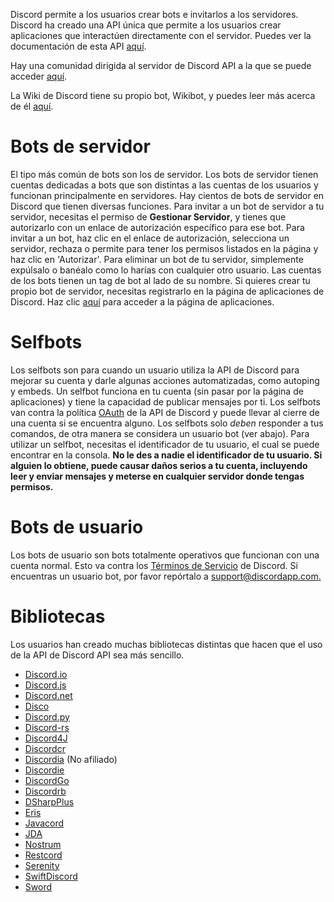 <!-- TITLE:[ES] Bots -->
<!-- SUBTITLE: Información sobre las diferentes bibliotecas de bots de Discord -->

Discord permite a los usuarios crear bots e invitarlos a los servidores. Discord ha creado una API única que permite a los usuarios crear aplicaciones que interactúen directamente con el servidor. Puedes ver la documentación de esta API [aquí](https://discordapp.com/developers/docs/intro).

Hay una comunidad dirigida al servidor de Discord API a la que se puede acceder [aquí](http://discord.gg/discord-api).

La Wiki de Discord tiene su propio bot, Wikibot, y puedes leer más acerca de él [aquí](/wikibot).

# Bots de servidor
El tipo más común de bots son los de servidor. Los bots de servidor tienen cuentas dedicadas a bots que son distintas a las cuentas de los usuarios y funcionan principalmente en servidores. Hay cientos de bots de servidor en Discord que tienen diversas funciones. Para invitar a un bot de servidor a tu servidor, necesitas el permiso de **Gestionar Servidor**, y tienes que autorizarlo con un enlace de autorización específico para ese bot. Para invitar a un bot, haz clic en el enlace de autorización, selecciona un servidor, rechaza o permite para tener los permisos listados en la página y haz clic en 'Autorizar'. Para eliminar un bot de tu servidor, simplemente expúlsalo o banéalo como lo harías con cualquier otro usuario. Las cuentas de los bots tienen un tag de bot al lado de su nombre. Si quieres crear tu propio bot de servidor, necesitas registrarlo en la página de aplicaciones de Discord. Haz clic [aquí](https://discordapp.com/developers/applications/me) para acceder a la página de aplicaciones.

# Selfbots
Los selfbots son para cuando un usuario utiliza la API de Discord para mejorar su cuenta y darle algunas acciones automatizadas, como autoping y embeds. Un selfbot funciona en tu cuenta (sin pasar por la página de aplicaciones) y tiene la capacidad de publicar mensajes por ti. Los selfbots van contra la política [OAuth](https://discordapp.com/developers/docs/topics/oauth2#bot-vs-user-accounts) de la API de Discord y puede llevar al cierre de una cuenta si se encuentra alguno. Los selfbots solo *deben* responder a tus comandos, de otra manera se considera un usuario bot (ver abajo). Para utilizar un selfbot, necesitas el identificador de tu usuario, el cual se puede encontrar en la consola. **No le des a nadie el identificador de tu usuario. Si alguien lo obtiene, puede causar daños serios a tu cuenta, incluyendo leer y enviar mensajes y meterse en cualquier servidor donde tengas permisos.**
# Bots de usuario
Los bots de usuario son bots totalmente operativos que funcionan con una cuenta normal. Esto va contra los [Términos de Servicio](https://discordapp.com/terms) de Discord. Si encuentras un usuario bot, por favor repórtalo a [support@discordapp.com.](mailto:support@discordapp.com) 

# Bibliotecas
Los usuarios han creado muchas bibliotecas distintas que hacen que el uso de la API de Discord API sea más sencillo.
* [Discord.io](https://github.com/izy521/discord.io)
* [Discord.js](https://github.com/hydrabolt/discord.js)
* [Discord.net](https://github.com/RogueException/Discord.Net)
* [Disco](https://github.com/b1naryth1ef/disco)
* [Discord.py](https://github.com/Rapptz/discord.py)
* [Discord-rs](https://github.com/SpaceManiac/discord-rs)
* [Discord4J](https://github.com/austinv11/Discord4J)
* [Discordcr](https://github.com/meew0/discordcr)
* [Discordia](https://github.com/SinisterRectus/Discordia) (No afiliado)
* [Discordie](https://github.com/qeled/discordie)
* [DiscordGo](https://github.com/bwmarrin/discordgo)
* [Discordrb](https://github.com/meew0/discordrb)
* [DSharpPlus](https://github.com/NaamloosDT/DSharpPlus)
* [Eris](https://github.com/abalabahaha/eris)
* [Javacord](https://github.com/BtoBastian/Javacord)
* [JDA](https://github.com/DV8FromTheWorld/JDA)
* [Nostrum](https://github.com/Kraigie/nostrum)
* [Restcord](https://github.com/restcord/restcord)
* [Serenity](https://github.com/zeyla/serenity)
* [SwiftDiscord](https://github.com/nuclearace/SwiftDiscord)
* [Sword](https://github.com/Azoy/Sword)